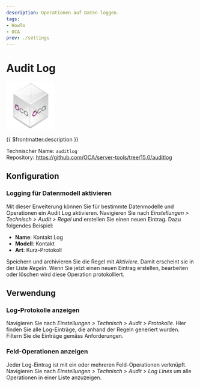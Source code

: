 ```yaml
---
description: Operationen auf Daten loggen.
tags:
- HowTo
- OCA
prev: ./settings
---
```

# Audit Log
![icon_oca_app](assets/icon_oca_app.png)

{{ $frontmatter.description }}

Technischer Name: `auditlog`\
Repository: <https://github.com/OCA/server-tools/tree/15.0/auditlog>

## Konfiguration

### Logging für Datenmodell aktivieren

Mit dieser Erweiterung können Sie für bestimmte Datenmodelle und Operationen ein Audit Log aktivieren. Navigieren Sie nach *Einstellungen > Technisch > Audit > Regel* und erstellen Sie einen neuen Eintrag. Dazu folgendes Beispiel:

* **Name**: Kontakt Log
* **Modell**: Kontakt
* **Art**: Kurz-Protokoll

Speichern und archivieren Sie die Regel mit *Aktiviere*. Damit erscheint sie in der Liste *Regeln*. Wenn Sie jetzt einen neuen Eintrag erstellen, bearbeiten oder löschen wird diese Operation protokolliert.

## Verwendung

### Log-Protokolle anzeigen

Navigieren Sie nach *Einstellungen > Technisch > Audit > Protokolle*. Hier finden Sie alle Log-Einträge, die anhand der Regeln generiert wurden. Filtern Sie die Einträge gemäss Anforderungen.

### Feld-Operationen anzeigen

Jeder Log-Eintrag ist mit ein oder mehreren Feld-Operationen verknüpft. Navigieren Sie nach *Einstellungen > Technisch > Audit > Log Lines* um alle Operationen in einer Liste anzuzeigen. 